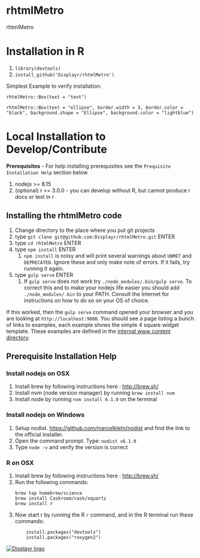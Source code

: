 # rhtmlMetro

rhtmlMetro

# Installation in R

1. `library(devtools)`
1. `install_github('Displayr/rhtmlMetro')`

Simplest Example to verify installation:

```
rhtmlMetro::Box(text = "text")

rhtmlMetro::Box(text = "ellipse", border.width = 3, border.color = "black", background.shape = "Ellipse", background.color = "lightblue")
```


# Local Installation to Develop/Contribute

**Prerequisites** - For help installing prerequisites see the `Prequisite Installation Help` section below

1. nodejs >= 8.15
1. (optional) r >= 3.0.0 - you can develop without R, but cannot produce r docs or test in r 

## Installing the rhtmlMetro code

1. Change directory to the place where you put git projects
1. type `git clone git@github.com:Displayr/rhtmlMetro.git` ENTER
1. type `cd rhtmlMetro` ENTER
1. type `npm install` ENTER
    1. `npm install` is noisy and will print several warnings about `UNMET` and `DEPRECATED`. Ignore these and only make note of errors. If it fails, try running it again.
1. type `gulp serve` ENTER
    1. If `gulp serve` does not work try `./node_modules/.bin/gulp serve`. To correct this and to make your nodejs life easier you should add `./node_modules/.bin` to your PATH. Consult the Internet for instructions on how to do so on your OS of choice.

If this worked, then the `gulp serve` command opened your browser and you are looking at `http://localhost:9000`. You should see a page listing a bunch of links to examples, each example shows the simple 4 square widget template. These examples are defined in the [internal www content directory](theSrc/internal_www/content).

## Prerequisite Installation Help

### Install nodejs on OSX

1. Install brew by following instructions here : http://brew.sh/
1. Install nvm (node version manager) by running `brew install nvm`
1. Install node by running `nvm install 6.1.0` on the terminal

### Install nodejs on Windows

1. Setup nodist. https://github.com/marcelklehr/nodist and find the link to the official installer.
1. Open the command prompt. Type: `nodist v6.1.0`
1. Type `node -v` and verify the version is correct

### R on OSX

1. Install brew by following instructions here : http://brew.sh/
1. Run the following commands:
    ```
    brew tap homebrew/science
    brew install Caskroom/cask/xquartz
    brew install r
    ```
1. Now start r by running the R `r` command, and in the R terminal run these commands:
    ```
        install.packages("devtools")
        install.packages("roxygen2")
    ```

[![Displayr logo](https://mwmclean.github.io/img/logo-header.png)](https://www.displayr.com)
